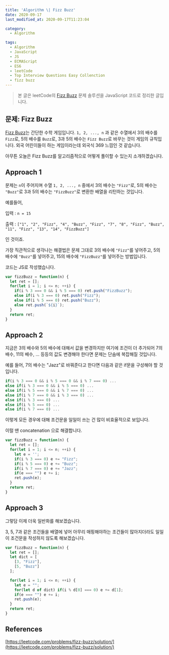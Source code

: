 ```yaml
---
title: 'Algorithm \| Fizz Buzz'
date: 2020-09-17
last_modified_at: 2020-09-17T11:23:04

category:
  - Algorithm

tags:
  - Algorithm
  - JavaScript
  - JS
  - ECMAScript
  - ES6
  - leetCode
  - Top Interview Questions Easy Collenction  
  - fizz buzz
---
```


> 본 글은 leetCode의 [Fizz Buzz](https://leetcode.com/explore/interview/card/top-interview-questions-easy/102/math/743/) 문제 솔루션을 JavaScript 코드로 정리한 글입니다.

## 문제: Fizz Buzz

[Fizz Buzz](https://en.wikipedia.org/wiki/Fizz_buzz)는 간단한 수학 게임입니다. `1, 2, ..., n` 과 같은 수열에서 3의 배수를 `Fizz`로, 5의 배수를 `Buzz`로, 3과 5의 배수는 `Fizz Buzz`로 바꾸는 것이 게임의 규칙입니다. 외국 어린이들이 하는 게임이라는데 외국식 369 느낌인 것 같습니다.

아무튼 오늘은 Fizz Buzz를 알고리즘적으로 어떻게 풀이할 수 있는지 소개하겠습니다.

## Approach 1
문제는 `n`이 주어지며 수열 `1, 2, ..., n` 중에서 3의 배수는 `"Fizz"`로, 5의 배수는 `"Buzz"`로 3과 5의 배수는 `"FizzBuzz"`로 변환한 배열을 리턴하는 것입니다.

예를들어,

입력
: `n = 15`

출력
: `["1", "2", "Fizz", "4", "Buzz", "Fizz", "7", "8", "Fizz", "Buzz", "11", "Fizz", "13", "14", "FizzBuzz"]`

인 것이죠.

가장 직관적으로 생각나는 해결법은 문제 그대로 3의 배수에 `"Fizz"`를 넣어주고, 5의 배수에 `"Buzz"`를 넣어주고, 15의 배수에 `"FizzBuzz"`를 넣어주는 방법입니다.

코드는 JS로 작성했습니다.

```js
var fizzBuzz = function(n) {
  let ret = [];
  for(let i = 1; i <= n; ++i) {
    if(i % 3 === 0 && i % 5 === 0) ret.push("FizzBuzz");
    else if(i % 3 === 0) ret.push("Fizz");
    else if(i % 5 === 0) ret.push("Buzz");
    else ret.push(`${i}`);
  }
  return ret;
}
```



## Approach 2
지금은 3의 배수와 5의 배수에 대해서 값을 변경하지만 여기에 조건이 더 추가되어 7의 배수, 11의 배수, ... 등등의 값도 변경해야 한다면 문제는 단숨에 복잡해질 것입니다.

예를 들어, 7의 배수는 "Jazz"로 바꿔준다고 한다면 다음과 같은 if문을 구성해야 할 것입니다.

```js
if(i % 3 === 0 && i % 5 === 0 && i % 7 === 0) ...
else if(i % 3 === 0 && i % 5 === 0) ...
else if(i % 5 === 0 && i % 7 === 0) ...
else if(i % 7 === 0 && i % 3 === 0) ...
else if(i % 3 === 0) ...
else if(i % 5 === 0) ...
else if(i % 7 === 0) ...
```

이렇게 모든 경우에 대해 조건문을 일일이 쓰는 건 많이 비효율적으로 보입니다.

이럴 땐 concatenation 으로 해결합니다.

```js
var fizzBuzz = function(n) {
  let ret = [];
  for(let i = 1; i <= n; ++i) {
    let e = '';
    if(i % 3 === 0) e += "Fizz";
    if(i % 5 === 0) e += "Buzz";
    if(i % 7 === 0) e += "Jazz";
    if(e === "") e += i;
    ret.push(e);
  }
  return ret;
}
```



## Approach 3
그렇담 이제 더욱 일반화를 해보겠습니다.

3, 5, 7과 같은 조건들을 배열에 넣어 아무리 매핑해야하는 조건들이 많아지더라도 일일이 조건문을 작성하지 않도록 해보겠습니다.

```js
var fizzBuzz = function(n) {
  let ret = [];
  let dict = [
    [3, "Fizz"],
    [5, "Buzz"]
  ];

  for(let i = 1; i <= n; ++i) {
    let e = "";
    for(let d of dict) if(i % d[0] === 0) e += d[1];
    if(e === "") e += i;
    ret.push(e);
  }
  return ret;
}
```



## References
[https://leetcode.com/problems/fizz-buzz/solution/](https://leetcode.com/problems/fizz-buzz/solution/)
